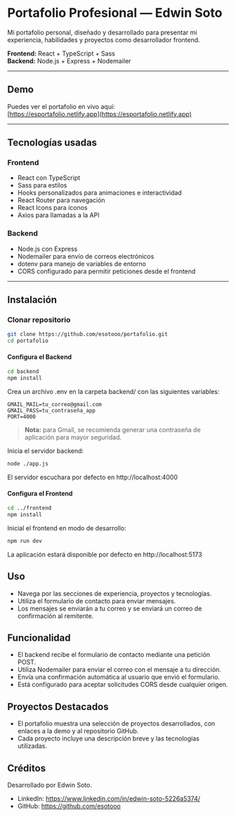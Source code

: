 # Portafolio Profesional — Edwin Soto

Mi portafolio personal, diseñado y desarrollado para presentar mi experiencia, habilidades y proyectos como desarrollador frontend.

**Frontend:** React + TypeScript + Sass  
**Backend:** Node.js + Express + Nodemailer

---

## Demo

Puedes ver el portafolio en vivo aquí:  
[https://esportafolio.netlify.app](https://esportafolio.netlify.app)

---

## Tecnologías usadas

### Frontend
- React con TypeScript
- Sass para estilos
- Hooks personalizados para animaciones e interactividad
- React Router para navegación
- React Icons para íconos
- Axios para llamadas a la API

### Backend
- Node.js con Express
- Nodemailer para envío de correos electrónicos
- dotenv para manejo de variables de entorno
- CORS configurado para permitir peticiones desde el frontend

---

## Instalación

### Clonar repositorio

```bash
git clone https://github.com/esotooo/portafolio.git
cd portafolio
```

#### Configura el Backend
```bash
cd backend
npm install
```

Crea un archivo .env en la carpeta backend/ con las siguientes variables:

```
GMAIL_MAIL=tu_correo@gmail.com
GMAIL_PASS=tu_contraseña_app
PORT=4000
```
> **Nota:** para Gmail, se recomienda generar una contraseña de aplicación para mayor seguridad.

Inicia el servidor backend:

```bash
node ./app.js
```

El servidor escuchara por defecto en http://localhost:4000

#### Configura el Frontend
```bash
cd ../frontend
npm install
```

Inicial el frontend en modo de desarrollo: 
```bash
npm run dev
```
La aplicación estará disponible por defecto en http://localhost:5173

## Uso 
- Navega por las secciones de experiencia, proyectos y tecnologías.
- Utiliza el formulario de contacto para enviar mensajes.
- Los mensajes se enviarán a tu correo y se enviará un correo de confirmación al remitente.

## Funcionalidad 
- El backend recibe el formulario de contacto mediante una petición POST.
- Utiliza Nodemailer para enviar el correo con el mensaje a tu dirección.
- Envía una confirmación automática al usuario que envió el formulario.
- Está configurado para aceptar solicitudes CORS desde cualquier origen.

## Proyectos Destacados
- El portafolio muestra una selección de proyectos desarrollados, con enlaces a la demo y al repositorio GitHub.
- Cada proyecto incluye una descripción breve y las tecnologías utilizadas.

## Créditos

Desarrollado por Edwin Soto.
- LinkedIn: https://www.linkedin.com/in/edwin-soto-5226a5374/
- GitHub: https://github.com/esotooo